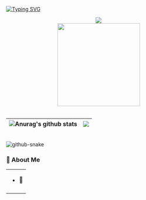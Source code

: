
<a href="https://git.io/typing-svg"><img src="https://readme-typing-svg.demolab.com?font=Fira+Code&pause=1000&width=435&lines=This+is+Mark+Peng's+Github+%F0%9F%98%86;step+to+explore!" alt="Typing SVG" /></a>

<div align="center">

  <!-- dynamic typing effect 动态打字效果 -->
  <div>
    <a href="https://blog.csdn.net/weixin_45812280?type=blog">
      <img src="https://readme-typing-svg.demolab.com?font=Fira+Code&pause=1000&width=435&lines=I'm Mark, welcome here!&center=true&size=27" />
    </a>
  </div>

  <!-- knock code pictures 敲代码的图片 -->
  <picture>
    <source media="(prefers-color-scheme: dark)" srcset="https://cdn.jsdelivr.net/gh/Wang-Phil/Wang-Phil/assets/images/coding.gif" />
    <source media="(prefers-color-scheme: light)" srcset="https://cdn.jsdelivr.net/gh/Wang-Phil/Wang-Phil/assets/images/developer.svg" height="225px" />
    <img src="https://cdn.jsdelivr.net/gh/Wang-Phil/Wang-Phil/assets/images/coding.gif" />
  </picture>

  <!-- for beauty 留个空行好看点 -->
<div>&nbsp;</div>

<!-- 个人信息统计 -->
  | <img align="center" src="https://github-readme-stats.vercel.app/api?username=minamidesi&show_icons=true&include_all_commits=true&theme=buefy&hide_border=true" alt="Anurag's github stats" /> | <img align="center" src="https://github-readme-stats.vercel.app/api/top-langs/?username=minamidesi&layout=compact&theme=buefy&hide_border=true" /> |
| ------------- | ------------- |

  <!-- profile logo 个人资料徽标 -->
 
</div>

<br>

  <!-- Snake Code Contribution Map 贪吃蛇代码贡献图 -->
  <picture>
    <source media="(prefers-color-scheme: dark)" srcset="https://cdn.jsdelivr.net/gh/Wang-Phil/Wang-Phil/profile-snake-contrib/github-contribution-grid-snake-dark1.svg" />
    <source media="(prefers-color-scheme: light)" srcset="https://cdn.jsdelivr.net/gh/Wang-Phil/Wang-Phil/profile-snake-contrib/github-contribution-grid-snake1.svg" />
    <img alt="github-snake" src="https://cdn.jsdelivr.net/gh/Wang-Phil/Wang-Phil/profile-snake-contrib/github-contribution-grid-snake-dark1.svg" />
  </picture>


### 🤺 About Me

<table>
  
<tr><td>


- 🤔 

</td></tr>

<tr><td>
